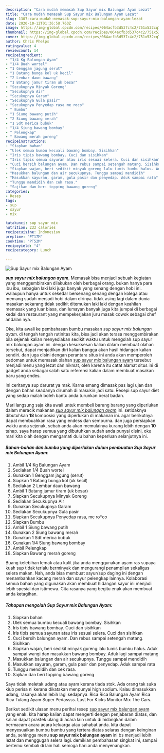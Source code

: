 ```yaml
---
description: "Cara mudah memasak Sup Sayur mix Balungan Ayam Lezat"
title: "Cara mudah memasak Sup Sayur mix Balungan Ayam Lezat"
slug: 1307-cara-mudah-memasak-sup-sayur-mix-balungan-ayam-lezat
date: 2020-10-12T01:36:58.763Z
image: https://img-global.cpcdn.com/recipes/064acfb3d537c4c2/751x532cq70/sup-sayur-mix-balungan-ayam-foto-resep-utama.jpg
thumbnail: https://img-global.cpcdn.com/recipes/064acfb3d537c4c2/751x532cq70/sup-sayur-mix-balungan-ayam-foto-resep-utama.jpg
cover: https://img-global.cpcdn.com/recipes/064acfb3d537c4c2/751x532cq70/sup-sayur-mix-balungan-ayam-foto-resep-utama.jpg
author: Chris Phelps
ratingvalue: 4
reviewcount: 14
recipeingredient:
- "1/4 Kg Balungan Ayam"
- "1/4 Buah wortel"
- "1 Genggam jagung serut"
- "1 Batang bunga kol uk kecil"
- "2 Lembar daun bawang"
- "1 Batang jamur tiram uk besar"
- "Secukupnya Minyak Goreng"
- "Secukupnya Air"
- "Secukupnya Garam"
- "Secukupnya Gula pasir"
- "Secukupnya Penyedap rasa me roco"
- " Bumbu"
- "1 Siung bawang putih"
- "2 Siung bawang merah"
- "1 Sdt merica bubuk"
- "1/4 Siung bawang bombay"
- " Pelengkap"
- " Bawang merah goreng"
recipeinstructions:
- "Siapkan bahan"
- "Ulek semua bumbu kecuali bawang bombay. Sisihkan"
- "Iris tipis bawang bombay. Cuci dan sisihkan"
- "Iris tipis semua sayuran atau iris sesuai selera. Cuci dan sisihkan"
- "Cuci bersih balungan ayam. Dan rebus sampai setengah matang. Sisihkan"
- "Siapkan wajan, beri sedikit minyak goreng lalu tumis bumbu halus. Aduk sampai wangi dan masukkan bawang bombay. Aduk lagi sampai matang"
- "Masukkan balungan dan air secukupnya. Tunggu sampai mendidih"
- "Masukkan sayuran, garam, gula pasir dan penyedap. Aduk sampai rata"
- "Tunggu mendidih dan cek rasa."
- "Sajikan dan beri topping bawang goreng"
categories:
- Resep
tags:
- sup
- sayur
- mix

katakunci: sup sayur mix 
nutrition: 233 calories
recipecuisine: Indonesian
preptime: "PT17M"
cooktime: "PT52M"
recipeyield: "4"
recipecategory: Lunch

---
```



![Sup Sayur mix Balungan Ayam](https://img-global.cpcdn.com/recipes/064acfb3d537c4c2/751x532cq70/sup-sayur-mix-balungan-ayam-foto-resep-utama.jpg)

<b><i>sup sayur mix balungan ayam</i></b>, Memasak bisa menjadi sebuah kegiatan yang menggembirakan dilakukan oleh berbagai orang. bukan hanya para ibu ibu, sebagian laki laki juga banyak yang senang dengan hobi ini. walaupun hanya untuk sekedar bersenang senang dengan kolega atau memang sudah menjadi hobi dalam dirinya. tidak asing lagi dalam dunia masakan sekarang tidak sedikit ditemukan laki laki dengan keahlian memasak yang luar biasa, dan lumayan banyak juga kita jumpai di berbagai kedai dan restaurant yang mempekerjakan juru masak cowok sebagai chef andalan nya.

Oke, kita awali ke pembahasan bumbu masakan <i>sup sayur mix balungan ayam</i>. di tengah tengah rutinitas kita, bisa jadi akan terasa menggembirakan bila sejenak kalian menyediakan sedikit waktu untuk mengolah sup sayur mix balungan ayam ini. dengan kesuksesan kalian dalam membuat olahan tersebut, dapat menjadikan diri kalian bangga akan hasil hidangan kalian sendiri. dan juga disini dengan perantara situs ini anda akan memperoleh pedoman untuk memasak olahan <u>sup sayur mix balungan ayam</u> tersebut menjadi menu yang lezat dan nikmat, oleh karena itu catat alamat situs ini di gadget anda sebagai salah satu referensi kalian dalam membuat masakan baru yang endes.

Ini ceritanya sup darurat ya mak. Karna emang dimasak pas lagi ujan dan dengan bahan seadanya dirumah di masukin jadi satu. Resepi sup sayur diet yang sedap malah boleh bantu anda turunkan berat badan.


Mari langsung saja kita awali untuk membeli barang barang yang diperlukan dalam meracik makanan <u><i>sup sayur mix balungan ayam</i></u> ini. setidaknya dibutuhkan <b>18</b> komposisi yang diperlukan di makanan ini. agar berikutnya dapat membuahkan rasa yang endess dan sempurna. dan juga persiapkan waktu anda sejenak, sebab anda akan memulainya kurang lebih dengan <b>10</b> tahap. saya harap semua yang dibutuhkan sudah anda punyai disini, oke mari kita olah dengan mengamati dulu bahan keperluan selanjutnya ini.

<!--inarticleads1-->

##### Bahan-bahan dan bumbu yang diperlukan dalam pembuatan Sup Sayur mix Balungan Ayam:

1. Ambil 1/4 Kg Balungan Ayam
1. Sediakan 1/4 Buah wortel
1. Gunakan 1 Genggam jagung (serut)
1. Siapkan 1 Batang bunga kol (uk kecil)
1. Sediakan 2 Lembar daun bawang
1. Ambil 1 Batang jamur tiram (uk besar)
1. Siapkan Secukupnya Minyak Goreng
1. Sediakan Secukupnya Air
1. Gunakan Secukupnya Garam
1. Sediakan Secukupnya Gula pasir
1. Siapkan Secukupnya Penyedap rasa, me ro*co
1. Siapkan  Bumbu
1. Ambil 1 Siung bawang putih
1. Gunakan 2 Siung bawang merah
1. Gunakan 1 Sdt merica bubuk
1. Gunakan 1/4 Siung bawang bombay
1. Ambil  Pelengkap
1. Siapkan  Bawang merah goreng


Buang kelebihan lemak atau kulit jika anda menggunakan ayam ras supaya kuah sup tidak terlalu berminyak dan mengurangi penampilan sekaligus selera makan. Nah, anda bisa membuat sayur/sup daging ini dengan menambahkan kacang merah dan sayur pelengkap lainnya. Kolaborasi semua bahan yang digunakan akan membuat hidangan sayur ini menjadi lebih spesial dan istimewa. Cita rasanya yang begitu enak akan membuat anda ketagihan. 

<!--inarticleads2-->

##### Tahapan mengolah Sup Sayur mix Balungan Ayam:

1. Siapkan bahan
1. Ulek semua bumbu kecuali bawang bombay. Sisihkan
1. Iris tipis bawang bombay. Cuci dan sisihkan
1. Iris tipis semua sayuran atau iris sesuai selera. Cuci dan sisihkan
1. Cuci bersih balungan ayam. Dan rebus sampai setengah matang. Sisihkan
1. Siapkan wajan, beri sedikit minyak goreng lalu tumis bumbu halus. Aduk sampai wangi dan masukkan bawang bombay. Aduk lagi sampai matang
1. Masukkan balungan dan air secukupnya. Tunggu sampai mendidih
1. Masukkan sayuran, garam, gula pasir dan penyedap. Aduk sampai rata
1. Tunggu mendidih dan cek rasa.
1. Sajikan dan beri topping bawang goreng


Saya tidak meletak udang atau ayam kerana tiada stok. Ada orang tak suka kiub perisa ni kerana dikatakan menpunyai high sodium. Kalau dimasukkan udang, rasanya akan lebih lagi sedapnya. Rica Rica Balungan Ayam Rica Rica Tulang Ayam Super Pedassss. Lust For Kicks Monitor Mix The Cars. 

Berikut sedikit ulasan menu perihal resep <u>sup sayur mix balungan ayam</u> yang enak. kita harap kalian dapat mengerti dengan penjabaran diatas, dan kalian dapat praktek ulang di acara lain untuk di hidangkan dalam bermacam acara acara keluarga atau sahabat anda. kita dapat menyesuaikan bumbu bumbu yang tertera diatas selaras dengan keinginan anda, sehingga menu <b>sup sayur mix balungan ayam</b> ini bs menjadi lebih lezat dan menggugah selera lagi. demikian pembahasan singkat ini, sampai bertemu kembali di lain hal. semoga hari anda menyenangkan.
